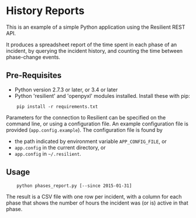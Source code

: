 # History Reports

This is an example of a simple Python application using the Resilient REST API.

It produces a spreadsheet report of the time spent in each phase of an incident,
by querying the incident history, and counting the time between phase-change events.

## Pre-Requisites

* Python version 2.7.3 or later, or 3.4 or later
* Python 'resilient' and 'openpyxl' modules installed.  Install these with pip:
```
    pip install -r requirements.txt
```
Parameters for the connection to Resilient can be specified on the
command line, or using a configuration file.
An example configuration file is provided (`app.config.example`).
The configuration file is found by
* the path indicated by environment variable `APP_CONFIG_FILE`, or
* `app.config` in the current directory, or
* `app.config` in `~/.resilient`.

## Usage
```
    python phases_report.py [--since 2015-01-31]
```
The result is a CSV file with one row per incident, with a column
for each phase that shows the number of hours the incident was (or is)
active in that phase.
